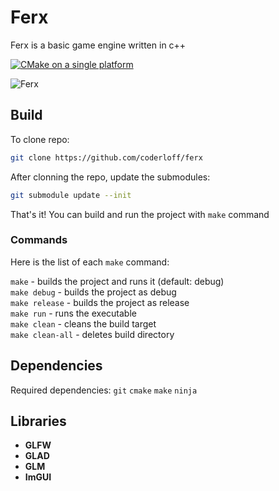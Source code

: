 # Ferx

Ferx is a basic game engine written in c++

[![CMake on a single platform](https://github.com/coderloff/ferx/actions/workflows/cmake-single-platform.yml/badge.svg)](https://github.com/coderloff/ferx/actions/workflows/cmake-single-platform.yml)

![Ferx](https://i.ibb.co/4mDhSpc/Ferx-Cube.png)

## Build

To clone repo:
```bash
git clone https://github.com/coderloff/ferx
```

After clonning the repo, update the submodules:
```bash
git submodule update --init
```

That's it! You can build and run the project with `make` command

### Commands

Here is the list of each `make` command:

`make` - builds the project and runs it (default: debug)<br>
`make debug` - builds the project as debug<br>
`make release` - builds the project as release<br>
`make run` - runs the executable<br>
`make clean` - cleans the build target<br>
`make clean-all` - deletes build directory<br>

## Dependencies

Required dependencies: `git` `cmake` `make` `ninja`

## Libraries

* **GLFW**
* **GLAD**
* **GLM**
* **ImGUI**
